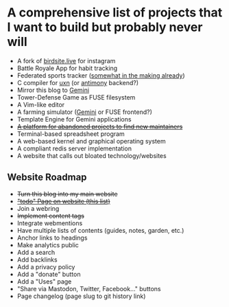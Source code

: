 # A comprehensive list of projects that I want to build but probably never will

- A fork of [birdsite.live](https://github.com/NicolasConstant/BirdsiteLive)
for instagram
- Battle Royale App for habit tracking
- Federated sports tracker ([somewhat in the making already](https://github.com/SamR1/FitTrackee/issues/16))
- C compiler for [uxn](https://wiki.xxiivv.com/site/uxn.html) (or
  [antimony](https://github.com/antimony-lang/antimony) backend?)
- Mirror this blog to [Gemini](https://gemini.circumlunar.space/)
- Tower-Defense Game as FUSE filesystem
- A Vim-like editor
- A farming simulator ([Gemini](https://gemini.circumlunar.space/) or FUSE frontend?)
- Template Engine for Gemini applications
- [~~A platform for abandoned projects to find new maintainers~~](https://seeking-maintainers.net/)
- Terminal-based spreadsheet program
- A web-based kernel and graphical operating system
- A compliant redis server implementation
- A website that calls out bloated technology/websites

## Website Roadmap

- ~~Turn this blog into my main website~~
- [~~"todo" Page on website (this list)~~](/todo)
- Join a webring
- ~~Implement content tags~~
- Integrate webmentions
- Have multiple lists of contents (guides, notes, garden, etc.)
- Anchor links to headings
- Make analytics public
- Add a search
- Add backlinks
- Add a privacy policy
- Add a "donate" button
- Add a "Uses" page
- "Share via Mastodon, Twitter, Facebook..." buttons
- Page changelog (page slug to git history link)
